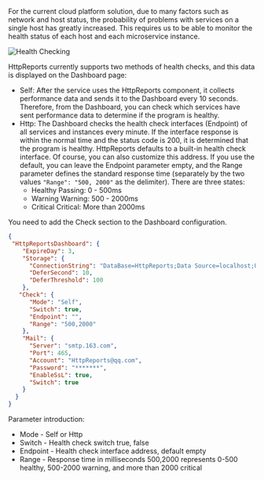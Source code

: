 For the current cloud platform solution, due to many factors such as network and host status, the probability of problems with services on a single host has greatly increased. This requires us to be able to monitor the health status of each host and each microservice instance.

![Health Checking](/articles/projects/httpreports/assets/hc-1.png)

HttpReports currently supports two methods of health checks, and this data is displayed on the Dashboard page:
- Self: After the service uses the HttpReports component, it collects performance data and sends it to the Dashboard every 10 seconds. Therefore, from the Dashboard, you can check which services have sent performance data to determine if the program is healthy.
- Http: The Dashboard checks the health check interfaces (Endpoint) of all services and instances every minute. If the interface response is within the normal time and the status code is 200, it is determined that the program is healthy. HttpReports defaults to a built-in health check interface. Of course, you can also customize this address. If you use the default, you can leave the Endpoint parameter empty, and the Range parameter defines the standard response time (separately by the two values `"Range": "500, 2000"` as the delimiter). There are three states:
    - Healthy Passing: 0 - 500ms
    - Warning Warning: 500 - 2000ms
    - Critical Critical: More than 2000ms

You need to add the Check section to the Dashboard configuration.

```json
{
 "HttpReportsDashboard": { 
    "ExpireDay": 3,
    "Storage": {
      "ConnectionString": "DataBase=HttpReports;Data Source=localhost;User Id=root;Password=123456;", 
      "DeferSecond": 10,
      "DeferThreshold": 100
    },
   "Check": {
      "Mode": "Self",
      "Switch": true,
      "Endpoint": "",
      "Range": "500,2000"
    },
    "Mail": {
      "Server": "smtp.163.com",
      "Port": 465,
      "Account": "HttpReports@qq.com",
      "Password": "*******",
      "EnableSsL": true,
      "Switch": true
    }
  } 
}
```

Parameter introduction:

- Mode - Self or Http
- Switch - Health check switch true, false
- Endpoint - Health check interface address, default empty
- Range - Response time in milliseconds 500,2000 represents 0-500 healthy, 500-2000 warning, and more than 2000 critical